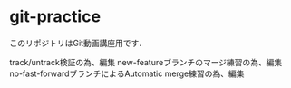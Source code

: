 # git-practice
このリポジトリはGit動画講座用です．

track/untrack検証の為、編集
new-featureブランチのマージ練習の為、編集
no-fast-forwardブランチによるAutomatic merge練習の為、編集